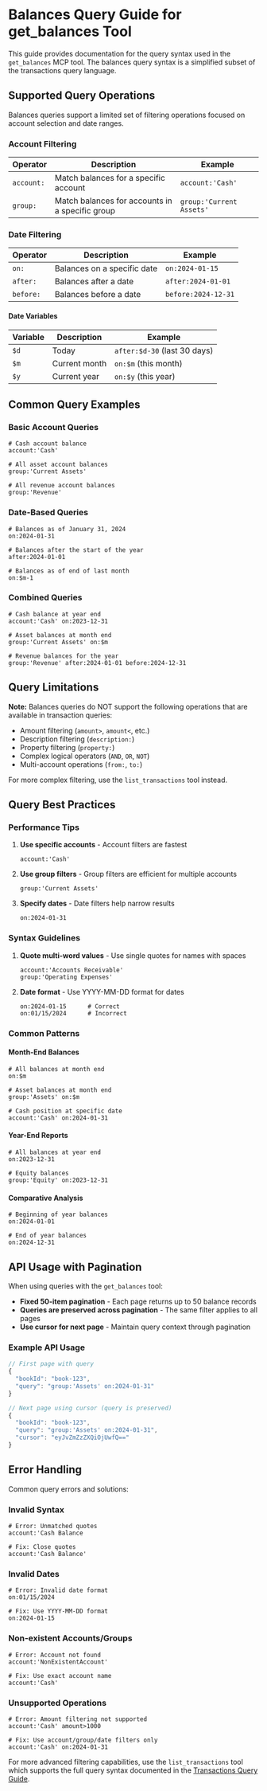 # Balances Query Guide for get_balances Tool

This guide provides documentation for the query syntax used in the `get_balances` MCP tool. The balances query syntax is a simplified subset of the transactions query language.

## Supported Query Operations

Balances queries support a limited set of filtering operations focused on account selection and date ranges.

### Account Filtering

| Operator | Description | Example |
|----------|-------------|---------|
| `account:` | Match balances for a specific account | `account:'Cash'` |
| `group:` | Match balances for accounts in a specific group | `group:'Current Assets'` |

### Date Filtering

| Operator | Description | Example |
|----------|-------------|---------|
| `on:` | Balances on a specific date | `on:2024-01-15` |
| `after:` | Balances after a date | `after:2024-01-01` |
| `before:` | Balances before a date | `before:2024-12-31` |

#### Date Variables

| Variable | Description | Example |
|----------|-------------|---------|
| `$d` | Today | `after:$d-30` (last 30 days) |
| `$m` | Current month | `on:$m` (this month) |
| `$y` | Current year | `on:$y` (this year) |

## Common Query Examples

### Basic Account Queries

```
# Cash account balance
account:'Cash'

# All asset account balances
group:'Current Assets'

# All revenue account balances
group:'Revenue'
```

### Date-Based Queries

```
# Balances as of January 31, 2024
on:2024-01-31

# Balances after the start of the year
after:2024-01-01

# Balances as of end of last month
on:$m-1
```

### Combined Queries

```
# Cash balance at year end
account:'Cash' on:2023-12-31

# Asset balances at month end
group:'Current Assets' on:$m

# Revenue balances for the year
group:'Revenue' after:2024-01-01 before:2024-12-31
```

## Query Limitations

**Note:** Balances queries do NOT support the following operations that are available in transaction queries:

- Amount filtering (`amount>`, `amount<`, etc.)
- Description filtering (`description:`)
- Property filtering (`property:`)
- Complex logical operators (`AND`, `OR`, `NOT`)
- Multi-account operations (`from:`, `to:`)

For more complex filtering, use the `list_transactions` tool instead.

## Query Best Practices

### Performance Tips

1. **Use specific accounts** - Account filters are fastest
   ```
   account:'Cash'
   ```

2. **Use group filters** - Group filters are efficient for multiple accounts
   ```
   group:'Current Assets'
   ```

3. **Specify dates** - Date filters help narrow results
   ```
   on:2024-01-31
   ```

### Syntax Guidelines

1. **Quote multi-word values** - Use single quotes for names with spaces
   ```
   account:'Accounts Receivable'
   group:'Operating Expenses'
   ```

2. **Date format** - Use YYYY-MM-DD format for dates
   ```
   on:2024-01-15      # Correct
   on:01/15/2024      # Incorrect
   ```

### Common Patterns

#### Month-End Balances
```
# All balances at month end
on:$m

# Asset balances at month end
group:'Assets' on:$m

# Cash position at specific date
account:'Cash' on:2024-01-31
```

#### Year-End Reports
```
# All balances at year end
on:2023-12-31

# Equity balances
group:'Equity' on:2023-12-31
```

#### Comparative Analysis
```
# Beginning of year balances
on:2024-01-01

# End of year balances  
on:2024-12-31
```

## API Usage with Pagination

When using queries with the `get_balances` tool:

- **Fixed 50-item pagination** - Each page returns up to 50 balance records
- **Queries are preserved across pagination** - The same filter applies to all pages
- **Use cursor for next page** - Maintain query context through pagination

### Example API Usage

```javascript
// First page with query
{
  "bookId": "book-123",
  "query": "group:'Assets' on:2024-01-31"
}

// Next page using cursor (query is preserved)
{
  "bookId": "book-123", 
  "query": "group:'Assets' on:2024-01-31",
  "cursor": "eyJvZmZzZXQiOjUwfQ=="
}
```

## Error Handling

Common query errors and solutions:

### Invalid Syntax
```
# Error: Unmatched quotes
account:'Cash Balance

# Fix: Close quotes
account:'Cash Balance'
```

### Invalid Dates
```
# Error: Invalid date format
on:01/15/2024

# Fix: Use YYYY-MM-DD format
on:2024-01-15
```

### Non-existent Accounts/Groups
```
# Error: Account not found
account:'NonExistentAccount'

# Fix: Use exact account name
account:'Cash'
```

### Unsupported Operations
```
# Error: Amount filtering not supported
account:'Cash' amount>1000

# Fix: Use account/group/date filters only
account:'Cash' on:2024-01-31
```

For more advanced filtering capabilities, use the `list_transactions` tool which supports the full query syntax documented in the [Transactions Query Guide](./transactions-query-guide.md).